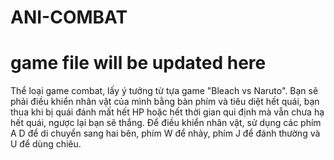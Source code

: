 # ANI-COMBAT
# game file will be updated here
Thể loại game combat, lấy ý tưởng từ tựa game "Bleach vs Naruto". Bạn sẽ phải điều khiển nhân vật của mình bằng bàn phím và tiêu diệt hết quái, bạn thua khi bị quái đánh mất hết HP hoặc hết thời gian qui định mà vẫn chưa hạ hết quái, ngược lại bạn sẽ thắng. Để điều khiển nhân vật, sử dụng các phím A D để di chuyển sang hai bên, phím W để nhảy, phím J để đánh thường và U để dùng chiêu.
